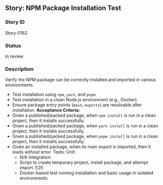 ## Story: NPM Package Installation Test

### Story ID

Story-0162

### Status

In review

### Description

Verify the NPM package can be correctly installed and imported in various environments.
- Test installation using `npm`, `yarn`, and `pnpm`.
- Test installation in a clean Node.js environment (e.g., Docker).
- Ensure package entry points (`main`, `exports`) are resolvable after installation.
  **Acceptance Criteria:**
- Given a published/packed package, when `npm install` is run in a clean project, then it installs successfully.
- Given a published/packed package, when `yarn install` is run in a clean project, then it installs successfully.
- Given a published/packed package, when `pnpm install` is run in a clean project, then it installs successfully.
- Given an installed package, when its main export is imported, then it loads without error.
  Tests:
  Unit:
  - N/A
    Integration:
  - Script to create temporary project, install package, and attempt import.
    E2E:
  - Docker-based test running installation and basic usage in isolated environments.
